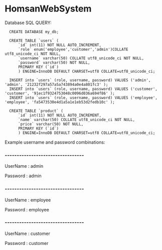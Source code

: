 # HomsanWebSystem



Database SQL QUERY: 

      CREATE DATABASE my_db;
      
      CREATE TABLE `users` (
          `id` int(11) NOT NULL AUTO_INCREMENT,
          `role` enum('employee','customer','admin')COLLATE utf8_unicode_ci NOT NULL,
          `username` varchar(50) COLLATE utf8_unicode_ci NOT NULL,
          `password` varchar(50) NOT NULL,
          PRIMARY KEY (`id`)
          ) ENGINE=InnoDB DEFAULT CHARSET=utf8 COLLATE=utf8_unicode_ci;
      
      INSERT into `users` (role, username, password) VALUES ('admin', 'admin', '21232f297a57a5a743894a0e4a801fc3' ); 
      INSERT into `users` (role, username, password) VALUES ('customer', 'customer', '91ec1f9324753048c0096d036a694f86' );
      INSERT into `users` (role, username, password) VALUES ('employee', 'employee', 'fa5473530e4d1a5a1e1eb53d2fedb10c' );
     
      CREATE TABLE `product` (
          `id` int(11) NOT NULL AUTO_INCREMENT,
          `name` varchar(50) COLLATE utf8_unicode_ci NOT NULL,
          `price` varchar(50) NOT NULL,
          PRIMARY KEY (`id`)
          ) ENGINE=InnoDB DEFAULT CHARSET=utf8 COLLATE=utf8_unicode_ci;
          
          
Example username and password combinations: 
### ---------------------------------

UserName : admin

Password : admin 
### ---------------------------------
UserName : employee

Password : employee 
### ---------------------------------
UserName : customer

Password : customer 
